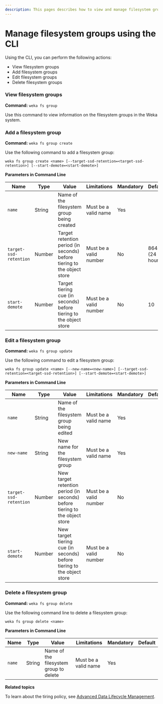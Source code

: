 ```yaml
---
description: This pages describes how to view and manage filesystem groups using the CLI.
---
```


# Manage filesystem groups using the CLI

Using the CLI, you can perform the following actions:

* View filesystem groups
* Add filesystem groups
* Edit filesystem groups
* Delete filesystem groups

### **View filesystem groups**

**Command:** `weka fs group`

Use this command to view information on the filesystem groups in the Weka system.

### Add a filesystem group

**Command:** `weka fs group create`

Use the following command to add a filesystem group:

`weka fs group create <name> [--target-ssd-retention=<target-ssd-retention>] [--start-demote=<start-demote>]`

**Parameters in Command Line**

| **Name**               | **Type** | **Value**                                                               | **Limitations**        | **Mandatory** | **Default**      |
| ---------------------- | -------- | ----------------------------------------------------------------------- | ---------------------- | ------------- | ---------------- |
| `name`                 | String   | Name of the filesystem group being created                              | Must be a valid name   | Yes           | ​                |
| `target-ssd-retention` | Number   | Target retention period (in seconds) before tiering to the object store | Must be a valid number | No            | 86400 (24 hours) |
| `start-demote`         | Number   | Target tiering cue (in seconds) before tiering to the object store      | Must be a valid number | No            | 10               |

### Edit a filesystem group

**Command:** `weka fs group update`

Use the following command to edit a filesystem group:

`weka fs group update <name> [--new-name=<new-name>] [--target-ssd-retention=<target-ssd-retention>] [--start-demote=<start-demote>]`

**Parameters in Command Line**

| **Name**               | **Type** | **Value**                                                                   | **Limitations**        | **Mandatory** | **Default** |
| ---------------------- | -------- | --------------------------------------------------------------------------- | ---------------------- | ------------- | ----------- |
| `name`                 | String   | Name of the filesystem group being edited                                   | Must be a valid name   | Yes           | ​           |
| `new-name`             | String   | New name for the filesystem group                                           | Must be a valid name   | Yes           |             |
| `target-ssd-retention` | Number   | New target retention period (in seconds) before tiering to the object store | Must be a valid number | No            |             |
| `start-demote`         | Number   | New target tiering cue (in seconds) before tiering to the object store      | Must be a valid number | No            |             |

### Delete a filesystem group

**Command:** `weka fs group delete`

Use the following command line to delete a filesystem group:

`weka fs group delete <name>`

**Parameters in Command Line**

| **Name** | **Type** | **Value**                              | **Limitations**      | **Mandatory** | **Default** |
| -------- | -------- | -------------------------------------- | -------------------- | ------------- | ----------- |
| `name`   | String   | Name of the filesystem group to delete | Must be a valid name | Yes           | ​           |

**Related topics**

To learn about the tiring policy, see [Advanced Data Lifecycle Management](https://docs.weka.io/v/3.14/fs/tiering).
